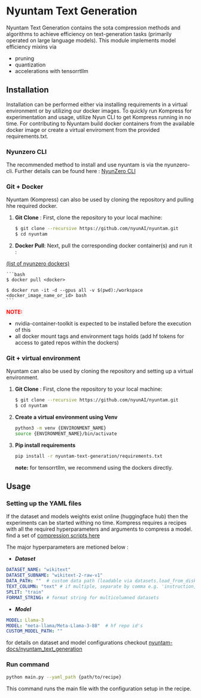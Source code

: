 # Nyuntam Text Generation
Nyuntam Text Generation contains the sota compression methods and algorithms to achieve efficiency on text-generation tasks (primarily operated on large language models).
This module implements model efficiency mixins via 
- pruning
- quantization
- accelerations with tensorrtllm


## Installation
Installation can be performed either via installing requirements in a virtual environment or by utilizing our docker images. To quickly run Kompress for experimentation and usage, utilize Nyun CLI to get Kompress running in no time. For contributing to Nyuntam build docker containers from the available docker image or create a virtual enviroment from the provided requirements.txt.

### Nyunzero CLI
The recommended method to install and use nyuntam is via the nyunzero-cli. Further details can be found here : [NyunZero CLI](https://github.com/nyunAI/nyunzero-cli)

### Git + Docker
Nyuntam (Kompress) can also be used by cloning the repository and pulling hhe required docker. 

1. **Git Clone** : First, clone the repository to your local machine:
    ```bash
    $ git clone --recursive https://github.com/nyunAI/nyuntam.git
    $ cd nyuntam
    ```

2. **Docker Pull**: Next, pull the corresponding docker container(s) and run it :

[(list of nyunzero dockers)](https://hub.docker.com/?search=nyunzero)

    ```bash 
    $ docker pull <docker>

    $ docker run -it -d --gpus all -v $(pwd):/workspace <docker_image_name_or_id> bash 
    ```

<span style="color:red">**NOTE:**</span> 
- nvidia-container-toolkit is expected to be installed before the execution of this
- all docker mount tags and environment tags holds (add hf tokens for access to gated repos within the dockers)


### Git + virtual environment

Nyuntam can also be used by cloning the repository and setting up a virtual environment. 

1. **Git Clone** : First, clone the repository to your local machine:
    ```bash
    $ git clone --recursive https://github.com/nyunAI/nyuntam.git
    $ cd nyuntam
    ```

2. **Create a virtual environment using Venv**
   ```sh
   python3 -m venv {ENVIRONMENT_NAME}
   source {ENVIRONMENT_NAME}/bin/activate
   ```

3. **Pip install requirements**
   ```sh
   pip install -r nyuntam-text-generation/requirements.txt
   ```

   **note:** for tensorrtllm, we recommend using the dockers directly.

## Usage 

### Setting up the YAML files
If the dataset and models weights exist online (huggingface hub) then the experiments can be started withing no time. Kompress requires a recipes with all the required hyperparameters and arguments to compress a model.
find a set of [compression scripts here](https://github.com/nyunAI/nyuntam-text-generation/tree/main/scripts)

The major hyperparameters are metioned below : 

- ***Dataset***
```yaml
DATASET_NAME: "wikitext"
DATASET_SUBNAME: "wikitext-2-raw-v1"
DATA_PATH: ""  # custom data path (loadable via datasets.load_from_disk)
TEXT_COLUMN: "text" # if multiple, separate by comma e.g. 'instruction,input,output'
SPLIT: "train"
FORMAT_STRING: # format string for multicolumned datasets

```

- ***Model***

```yaml
MODEL: Llama-3
MODEL: "meta-llama/Meta-Llama-3-8B"  # hf repo id's
CUSTOM_MODEL_PATH: ""
```

for details on dataset and model configurations checkout [nyuntam-docs/nyuntam_text_generation](https://nyunai.github.io/nyuntam-docs/nyuntam_text_generation/)

### Run command
```sh
python main.py --yaml_path {path/to/recipe}
```

This command runs the main file with the configuration setup in the recipe.
